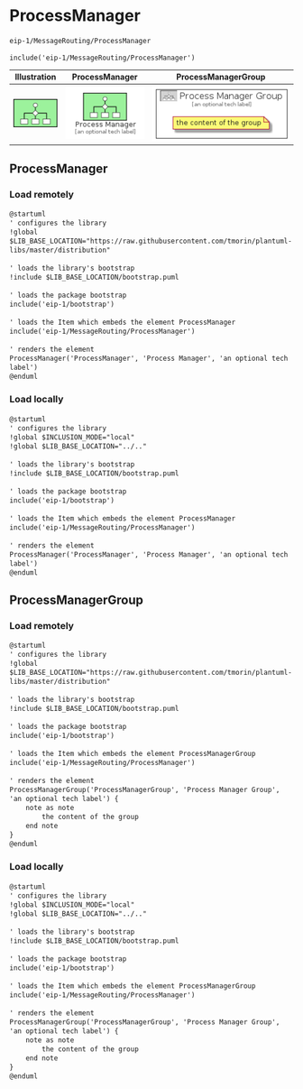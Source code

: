 # ProcessManager


```text
eip-1/MessageRouting/ProcessManager
```

```text
include('eip-1/MessageRouting/ProcessManager')
```



| Illustration | ProcessManager | ProcessManagerGroup |
| :---: | :---: | :---: |
| ![illustration for Illustration](../../eip-1/MessageRouting/ProcessManager.png) | ![illustration for ProcessManager](../../eip-1/MessageRouting/ProcessManager.Local.png) | ![illustration for ProcessManagerGroup](../../eip-1/MessageRouting/ProcessManagerGroup.Local.png) |




## ProcessManager

### Load remotely
```plantuml
@startuml
' configures the library
!global $LIB_BASE_LOCATION="https://raw.githubusercontent.com/tmorin/plantuml-libs/master/distribution"

' loads the library's bootstrap
!include $LIB_BASE_LOCATION/bootstrap.puml

' loads the package bootstrap
include('eip-1/bootstrap')

' loads the Item which embeds the element ProcessManager
include('eip-1/MessageRouting/ProcessManager')

' renders the element
ProcessManager('ProcessManager', 'Process Manager', 'an optional tech label')
@enduml
```

### Load locally
```plantuml
@startuml
' configures the library
!global $INCLUSION_MODE="local"
!global $LIB_BASE_LOCATION="../.."

' loads the library's bootstrap
!include $LIB_BASE_LOCATION/bootstrap.puml

' loads the package bootstrap
include('eip-1/bootstrap')

' loads the Item which embeds the element ProcessManager
include('eip-1/MessageRouting/ProcessManager')

' renders the element
ProcessManager('ProcessManager', 'Process Manager', 'an optional tech label')
@enduml
```

## ProcessManagerGroup

### Load remotely
```plantuml
@startuml
' configures the library
!global $LIB_BASE_LOCATION="https://raw.githubusercontent.com/tmorin/plantuml-libs/master/distribution"

' loads the library's bootstrap
!include $LIB_BASE_LOCATION/bootstrap.puml

' loads the package bootstrap
include('eip-1/bootstrap')

' loads the Item which embeds the element ProcessManagerGroup
include('eip-1/MessageRouting/ProcessManager')

' renders the element
ProcessManagerGroup('ProcessManagerGroup', 'Process Manager Group', 'an optional tech label') {
    note as note
        the content of the group
    end note
}
@enduml
```

### Load locally
```plantuml
@startuml
' configures the library
!global $INCLUSION_MODE="local"
!global $LIB_BASE_LOCATION="../.."

' loads the library's bootstrap
!include $LIB_BASE_LOCATION/bootstrap.puml

' loads the package bootstrap
include('eip-1/bootstrap')

' loads the Item which embeds the element ProcessManagerGroup
include('eip-1/MessageRouting/ProcessManager')

' renders the element
ProcessManagerGroup('ProcessManagerGroup', 'Process Manager Group', 'an optional tech label') {
    note as note
        the content of the group
    end note
}
@enduml
```


